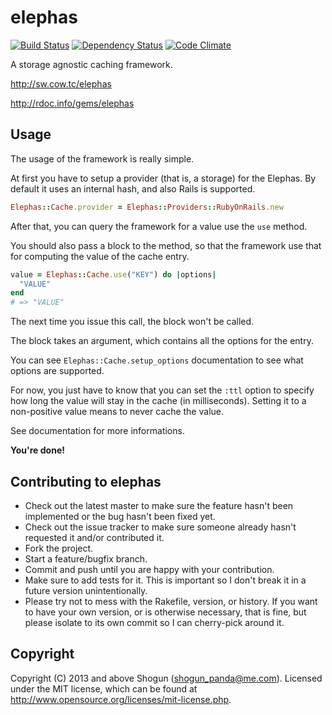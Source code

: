# elephas

[![Build Status](https://secure.travis-ci.org/ShogunPanda/elephas.png?branch=master)](http://travis-ci.org/ShogunPanda/elephas)
[![Dependency Status](https://gemnasium.com/ShogunPanda/elephas.png?travis)](https://gemnasium.com/ShogunPanda/elephas)
[![Code Climate](https://codeclimate.com/badge.png)](https://codeclimate.com/github/ShogunPanda/elephas)

A storage agnostic caching framework.

http://sw.cow.tc/elephas

http://rdoc.info/gems/elephas

## Usage

The usage of the framework is really simple.

At first you have to setup a provider (that is, a storage) for the Elephas. By default it uses an internal hash, and also Rails is supported.

```ruby
Elephas::Cache.provider = Elephas::Providers::RubyOnRails.new
```

After that, you can query the framework for a value use the `use` method.

You should also pass a block to the method, so that the framework use that for computing the value of the cache entry.

```ruby
value = Elephas::Cache.use("KEY") do |options|
  "VALUE"
end
# => "VALUE"
```

The next time you issue this call, the block won't be called.

The block takes an argument, which contains all the options for the entry.

You can see ``Elephas::Cache.setup_options`` documentation to see what options are supported.

For now, you just have to know that you can set the ```:ttl``` option to specify how long the value will stay in the cache (in milliseconds). Setting it to a non-positive value means to never cache the value.

See documentation for more informations.

**You're done!**

## Contributing to elephas
 
* Check out the latest master to make sure the feature hasn't been implemented or the bug hasn't been fixed yet.
* Check out the issue tracker to make sure someone already hasn't requested it and/or contributed it.
* Fork the project.
* Start a feature/bugfix branch.
* Commit and push until you are happy with your contribution.
* Make sure to add tests for it. This is important so I don't break it in a future version unintentionally.
* Please try not to mess with the Rakefile, version, or history. If you want to have your own version, or is otherwise necessary, that is fine, but please isolate to its own commit so I can cherry-pick around it.

## Copyright

Copyright (C) 2013 and above Shogun (shogun_panda@me.com).
Licensed under the MIT license, which can be found at http://www.opensource.org/licenses/mit-license.php.
